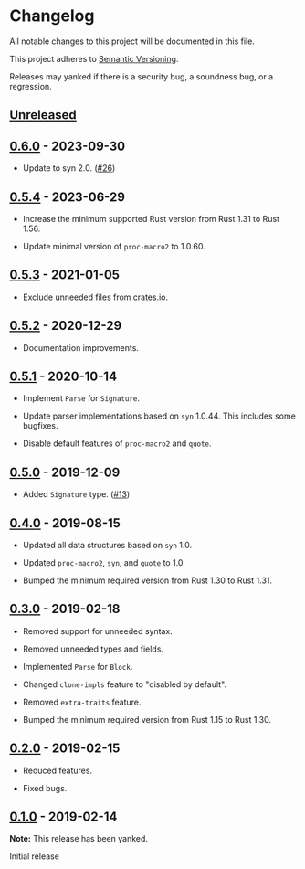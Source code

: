 # Changelog

All notable changes to this project will be documented in this file.

This project adheres to [Semantic Versioning](https://semver.org).

Releases may yanked if there is a security bug, a soundness bug, or a regression.

<!--
Note: In this file, do not use the hard wrap in the middle of a sentence for compatibility with GitHub comment style markdown rendering.
-->

## [Unreleased]

## [0.6.0] - 2023-09-30

- Update to syn 2.0. ([#26](https://github.com/taiki-e/syn-mid/pull/26))

## [0.5.4] - 2023-06-29

- Increase the minimum supported Rust version from Rust 1.31 to Rust 1.56.

- Update minimal version of `proc-macro2` to 1.0.60.

## [0.5.3] - 2021-01-05

- Exclude unneeded files from crates.io.

## [0.5.2] - 2020-12-29

- Documentation improvements.

## [0.5.1] - 2020-10-14

- Implement `Parse` for `Signature`.

- Update parser implementations based on `syn` 1.0.44. This includes some bugfixes.

- Disable default features of `proc-macro2` and `quote`.

## [0.5.0] - 2019-12-09

- Added `Signature` type. ([#13](https://github.com/taiki-e/syn-mid/pull/13))

## [0.4.0] - 2019-08-15

- Updated all data structures based on `syn` 1.0.

- Updated `proc-macro2`, `syn`, and `quote` to 1.0.

- Bumped the minimum required version from Rust 1.30 to Rust 1.31.

## [0.3.0] - 2019-02-18

- Removed support for unneeded syntax.

- Removed unneeded types and fields.

- Implemented `Parse` for `Block`.

- Changed `clone-impls` feature to "disabled by default".

- Removed `extra-traits` feature.

- Bumped the minimum required version from Rust 1.15 to Rust 1.30.

## [0.2.0] - 2019-02-15

- Reduced features.

- Fixed bugs.

## [0.1.0] - 2019-02-14

**Note:** This release has been yanked.

Initial release

[Unreleased]: https://github.com/taiki-e/syn-mid/compare/v0.6.0...HEAD
[0.6.0]: https://github.com/taiki-e/syn-mid/compare/v0.5.4...v0.6.0
[0.5.4]: https://github.com/taiki-e/syn-mid/compare/v0.5.3...v0.5.4
[0.5.3]: https://github.com/taiki-e/syn-mid/compare/v0.5.2...v0.5.3
[0.5.2]: https://github.com/taiki-e/syn-mid/compare/v0.5.1...v0.5.2
[0.5.1]: https://github.com/taiki-e/syn-mid/compare/v0.5.0...v0.5.1
[0.5.0]: https://github.com/taiki-e/syn-mid/compare/v0.4.0...v0.5.0
[0.4.0]: https://github.com/taiki-e/syn-mid/compare/v0.3.0...v0.4.0
[0.3.0]: https://github.com/taiki-e/syn-mid/compare/v0.2.0...v0.3.0
[0.2.0]: https://github.com/taiki-e/syn-mid/compare/v0.1.0...v0.2.0
[0.1.0]: https://github.com/taiki-e/syn-mid/releases/tag/v0.1.0
